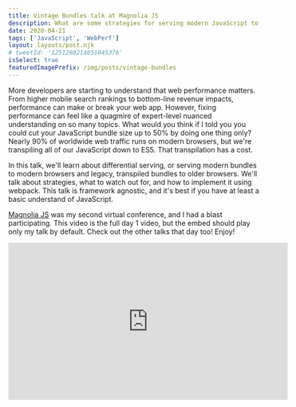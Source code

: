 ```yaml
---
title: Vintage Bundles talk at Magnolia JS
description: What are some strategies for serving modern JavaScript to modern browsers?
date: 2020-04-21
tags: ['JavaScript', 'WebPerf']
layout: layouts/post.njk
# tweetId: '1251260214051045376'
isSelect: true
featuredImagePrefix: /img/posts/vintage-bundles
---
```


More developers are starting to understand that web performance matters. From higher mobile search rankings to bottom-line revenue impacts, performance can make or break your web app. However, fixing performance can feel like a quagmire of expert-level nuanced understanding on so many topics. What would you think if I told you you could cut your JavaScript bundle size up to 50% by doing one thing only? Nearly 90% of worldwide web traffic runs on modern browsers, but we're transpiling all of our JavaScript down to ES5. That transpilation has a cost.

In this talk, we'll learn about differential serving, or serving modern bundles to modern browsers and legacy, transpiled bundles to older browsers. We'll talk about strategies, what to watch out for, and how to implement it using webpack. This talk is framework agnostic, and it's best if you have at least a basic understand of JavaScript.

[Magnolia JS](https://magnoliajs.com/) was my second virtual conference, and I had a blast participating. This video is the full day 1 video, but the embed should play only my talk by default. Check out the other talks that day too! Enjoy!

<div class="videoWrapper">
  <iframe title="Responsive Images for the Web" width="560" height="315" src="https://www.youtube.com/embed/Qkc8p4D6JM0?start=10260&end=11280" frameborder="0" allow="accelerometer; autoplay; encrypted-media; gyroscope; picture-in-picture" allowfullscreen></iframe>
</div>
